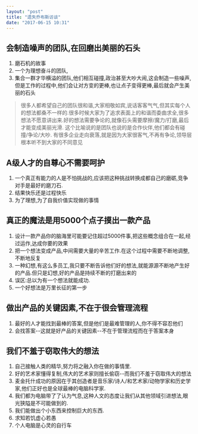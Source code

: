 ```yaml
---
layout: "post"
title: "遗失乔布斯访谈"
date: "2017-06-15 10:31"
---
```

## 会制造噪声的团队,在回磨出美丽的石头
1. 磨石机的故事
2. 一个为理想奋斗的团队,
3. 集合一群才华横溢的团队,他们相互碰撞,政治甚至大吵大闹,这会制造一些噪声,但是工作的过程中,他们会让对方变的更棒,也让点子变得更棒,最后就会产生美丽的石头
> 很多人都希望自己的团队很和谐,大家相敬如宾,说话客客气气,但其实每个人的想法都桑不一样的.很多时候大家为了追求表面上的和谐而委曲求全,很多想法不愿意讲出来.好的想法需要争论的,就像石头需要摩擦/魔力/打磨,最后才能变成美丽光滑.
> 这个比喻说的是团队也说的是合作伙伴,他们都会有碰撞/争论/大吵.
> 有很多企业走向衰落,就是因为大家很客气,不再有争论,领导层根本听不到大家的不同意见


## A级人才的自尊心不需要呵护
1. 一个真正有能力的人是不怕挑战的,应该把这种挑战转换成都自己的磨砺,竞争对手是最好的磨刀石.
2. 结果快乐还是过程快乐
3. 为了理想,为了自我价值实现做的事情


## 真正的魔法是用5000个点子摸出一款产品
1. 设计一款产品你的脑海里可能要记住超过5000件事,把这些概念组合在一起,经过运作,达成你要的效果
2. 把一个想法变成产品,中间需要大量的辛苦工作.在这个过程中需要不断地调整,不断地反复
3. 一种幻想,有这么多员工,我只要不断告诉他们好的想法,就能源源不断地产生好的产品.但只是幻想,好的产品是持续不断的打磨出来的
4. 误区:总以为有一个想法就能成功.
5. 一个好想法是万里长征的第一步

## 做出产品的关键因素,不在于很会管理流程
1. 最好的人才能找到最棒的答案,但是他们是最难管理的人,你不得不容忍他们
2. 会找答案--这就是好产品的关键因素--不在于管理流程而在于答案本身

## 我们不羞于窃取伟大的想法
1. 自己接触人类的精华,努力将之融入你在做的事情里.
2. 好的艺术家懂得复制,伟大的艺术家则擅长偷窃--而我们不羞于窃取伟大的想法
3. 麦金托什成功的原因在于其创造者是音乐家/诗人/和艺术家/动物学家和历史学家,他们正好也是全球最棒的电脑科学家.
4. 我们都为电脑带了了认为气息,这种人文的态度让我们从其他领域引进想法,眼光狭隘是不可能做到的.
5. 我们能做出个小东西来控制巨大的东西.
6. 求知若饥虚心若愚
7. 个人电脑是心灵的自行车
